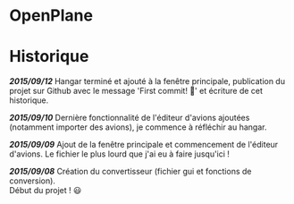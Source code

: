 # OpenPlane

# Historique

**_2015/09/12_**
Hangar terminé et ajouté à la fenêtre principale, publication du projet sur Github avec le message 'First commit! :tada:' et écriture de cet historique.

**_2015/09/10_**
Dernière fonctionnalité de l'éditeur d'avions ajoutées (notamment importer des avions), je commence à réfléchir au hangar.

**_2015/09/09_**
Ajout de la fenêtre principale et commencement de l'éditeur d'avions. Le fichier le plus lourd que j'ai eu à faire jusqu'ici ! 

**_2015/09/08_**
Création du convertisseur (fichier gui et fonctions de conversion).  
Début du projet ! :smiley:

